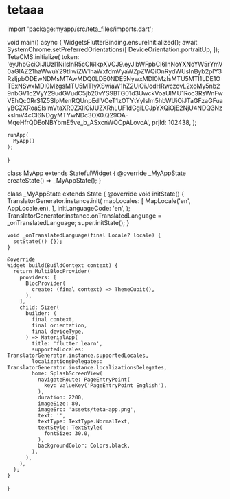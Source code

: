 # tetaaa


  import 'package:myapp/src/teta_files/imports.dart';
  
  
  
  
  

  void main() async {
    WidgetsFlutterBinding.ensureInitialized();
    await SystemChrome.setPreferredOrientations([
      DeviceOrientation.portraitUp,
    ]);
    TetaCMS.initialize(
      token: 'eyJhbGciOiJIUzI1NiIsInR5cCI6IkpXVCJ9.eyJlbWFpbCI6InNoYXNoYW5rYmV0aGlAZ21haWwuY29tIiwiZW1haWxfdmVyaWZpZWQiOnRydWUsInByb2plY3RzIjpbODEwNDMsMTAwMDQ0LDE0NDE5NywxMDI0MzIsMTU5MTI1LDE1OTExNSwxMDI0MzgsMTU5MTIyXSwiaW1hZ2UiOiJodHRwczovL2xoMy5nb29nbGV1c2VyY29udGVudC5jb20vYS9BTG01d3UwckVoaUlMU1Roc3RsWnFwVEhQc0RrS1Z5SlpMenRQUnpEdlVCeT1zOTYtYyIsIm5hbWUiOiJTaGFzaGFuayBCZXRoaSIsImVtaXR0ZXIiOiJUZXRhLUF1dGgiLCJpYXQiOjE2NjU4NDQ3NzksImV4cCI6NDgyMTYwNDc3OX0.Q29OA-MqeHfrQDEoNBYbmE5ve_b_ASxcnWQCpALovoA',
      prjId: 102438,
    );
    
    
    
    
    
    runApp(
      MyApp()
    );
  }

  class MyApp extends StatefulWidget {
    @override
    _MyAppState createState() => _MyAppState();
  }

  class _MyAppState extends State<MyApp> {
    @override
    void initState() {
      TranslatorGenerator.instance.init(
        mapLocales: [
          MapLocale('en', AppLocale.en),
        ],
        initLanguageCode: 'en',
      );
      TranslatorGenerator.instance.onTranslatedLanguage = _onTranslatedLanguage;
      super.initState();
    }

    void _onTranslatedLanguage(final Locale? locale) {
      setState(() {});
    }

    @override
    Widget build(BuildContext context) {
      return MultiBlocProvider(
        providers: [
          BlocProvider(
            create: (final context) => ThemeCubit(),
          ),
        ],
        child: Sizer(
          builder: (
            final context,
            final orientation,
            final deviceType,
          ) => MaterialApp(
            title: 'flutter learn',
            supportedLocales: TranslatorGenerator.instance.supportedLocales,
            localizationsDelegates: TranslatorGenerator.instance.localizationsDelegates,
            home: SplashScreenView(
              navigateRoute: PageEntryPoint(
                key: ValueKey('PageEntryPoint English'),
              ),
              duration: 2200,
              imageSize: 80,
              imageSrc: 'assets/teta-app.png',
              text: '',
              textType: TextType.NormalText,
              textStyle: TextStyle(
                fontSize: 30.0,
              ),
              backgroundColor: Colors.black,
            ),
          ),
        ), 
      );
    }
  }

  
  
